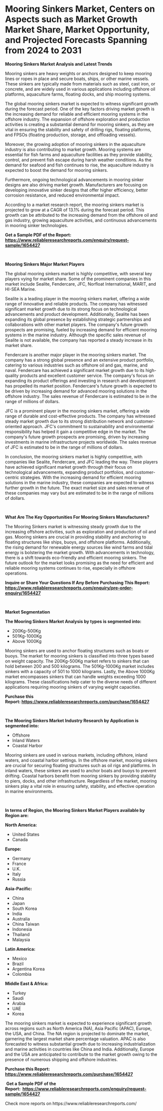 <p><h1>Mooring Sinkers Market, Centers on Aspects such as Market Growth Market Share, Market Opportunity, and Projected Forecasts Spanning from 2024 to 2031</h1></p><p><strong>Mooring Sinkers Market Analysis and Latest Trends</strong></p>
<p><p>Mooring sinkers are heavy weights or anchors designed to keep mooring lines or ropes in place and secure boats, ships, or other marine vessels. These sinkers are typically made from materials such as steel, cast iron, or concrete, and are widely used in various applications including offshore oil platforms, aquaculture farms, floating docks, and ship mooring systems.</p><p>The global mooring sinkers market is expected to witness significant growth during the forecast period. One of the key factors driving market growth is the increasing demand for reliable and efficient mooring systems in the offshore industry. The expansion of offshore exploration and production activities is creating a substantial demand for mooring sinkers, as they are vital in ensuring the stability and safety of drilling rigs, floating platforms, and FPSOs (floating production, storage, and offloading vessels).</p><p>Moreover, the growing adoption of mooring sinkers in the aquaculture industry is also contributing to market growth. Mooring systems are essential for fish farms and aquaculture facilities as they provide stability, control, and prevent fish escape during harsh weather conditions. As the demand for seafood and fish continues to rise, the aquaculture industry is expected to boost the demand for mooring sinkers.</p><p>Furthermore, ongoing technological advancements in mooring sinker designs are also driving market growth. Manufacturers are focusing on developing innovative sinker designs that offer higher efficiency, better corrosion resistance, and reduced environmental impact.</p><p>According to a market research report, the mooring sinkers market is projected to grow at a CAGR of 13.1% during the forecast period. This growth can be attributed to the increasing demand from the offshore oil and gas industry, growing aquaculture activities, and continuous advancements in mooring sinker technologies.</p></p>
<p><strong>Get a Sample PDF of the Report:&nbsp; <a href="https://www.reliableresearchreports.com/enquiry/request-sample/1654427">https://www.reliableresearchreports.com/enquiry/request-sample/1654427</a></strong></p>
<p>&nbsp;</p>
<p><strong>Mooring Sinkers Major Market Players</strong></p>
<p><p>The global mooring sinkers market is highly competitive, with several key players vying for market share. Some of the prominent companies in this market include Sealite, Fendercare, JFC, Norfloat International, MARIT, and HI-SEA Marine.</p><p>Sealite is a leading player in the mooring sinkers market, offering a wide range of innovative and reliable products. The company has witnessed significant market growth due to its strong focus on technological advancements and product development. Additionally, Sealite has been expanding its global presence by establishing strategic partnerships and collaborations with other market players. The company's future growth prospects are promising, fueled by increasing demand for efficient mooring systems in the marine industry. Although the specific sales revenue of Sealite is not available, the company has reported a steady increase in its market share.</p><p>Fendercare is another major player in the mooring sinkers market. The company has a strong global presence and an extensive product portfolio, catering to various industries such as offshore oil and gas, marine, and naval. Fendercare has achieved a significant market growth due to its high-quality products and excellent customer service. The company's focus on expanding its product offerings and investing in research and development has propelled its market position. Fendercare's future growth is expected to be driven by increasing demand for advanced mooring solutions in the offshore industry. The sales revenue of Fendercare is estimated to be in the range of millions of dollars.</p><p>JFC is a prominent player in the mooring sinkers market, offering a wide range of durable and cost-effective products. The company has witnessed steady market growth due to its strong distribution network and customer-oriented approach. JFC's commitment to sustainability and environmental responsibility has helped it gain a competitive edge in the market. The company's future growth prospects are promising, driven by increasing investments in marine infrastructure projects worldwide. The sales revenue of JFC is estimated to be in the range of millions of dollars.</p><p>In conclusion, the mooring sinkers market is highly competitive, with companies like Sealite, Fendercare, and JFC leading the way. These players have achieved significant market growth through their focus on technological advancements, expanding product portfolios, and customer-centric strategies. With the increasing demand for efficient mooring solutions in the marine industry, these companies are expected to witness further growth in the future. The exact market size and sales revenue of these companies may vary but are estimated to be in the range of millions of dollars.</p></p>
<p>&nbsp;</p>
<p><strong>What Are The Key Opportunities For Mooring Sinkers Manufacturers?</strong></p>
<p><p>The Mooring Sinkers market is witnessing steady growth due to the increasing offshore activities, such as exploration and production of oil and gas. Mooring sinkers are crucial in providing stability and anchoring to floating structures like ships, buoys, and offshore platforms. Additionally, the rising demand for renewable energy sources like wind farms and tidal energy is bolstering the market growth. With advancements in technology, there is a shift towards eco-friendly and efficient mooring sinkers. The future outlook for the market looks promising as the need for efficient and reliable mooring systems continues to rise, especially in offshore operations.</p></p>
<p><strong>Inquire or Share Your Questions If Any Before Purchasing This Report: <a href="https://www.reliableresearchreports.com/enquiry/pre-order-enquiry/1654427">https://www.reliableresearchreports.com/enquiry/pre-order-enquiry/1654427</a></strong></p>
<p>&nbsp;</p>
<p><strong>Market Segmentation</strong></p>
<p><strong>The Mooring Sinkers Market Analysis by types is segmented into:</strong></p>
<p><ul><li>200Kg-500Kg</li><li>501Kg-1000Kg</li><li>Above 1000Kg</li></ul></p>
<p><p>Mooring sinkers are used to anchor floating structures such as boats or buoys. The market for mooring sinkers is classified into three types based on weight capacity. The 200Kg-500Kg market refers to sinkers that can hold between 200 and 500 kilograms. The 501Kg-1000Kg market includes sinkers with a capacity of 501 to 1000 kilograms. Lastly, the Above 1000Kg market encompasses sinkers that can handle weights exceeding 1000 kilograms. These classifications help cater to the diverse needs of different applications requiring mooring sinkers of varying weight capacities.</p></p>
<p><strong>Purchase this Report:&nbsp;<a href="https://www.reliableresearchreports.com/purchase/1654427">https://www.reliableresearchreports.com/purchase/1654427</a></strong></p>
<p>&nbsp;</p>
<p><strong>The Mooring Sinkers Market Industry Research by Application is segmented into:</strong></p>
<p><ul><li>Offshore</li><li>Inland Waters</li><li>Coastal Harbor</li></ul></p>
<p><p>Mooring sinkers are used in various markets, including offshore, inland waters, and coastal harbor settings. In the offshore market, mooring sinkers are crucial for securing floating structures such as oil rigs and platforms. In inland waters, these sinkers are used to anchor boats and buoys to prevent drifting. Coastal harbors benefit from mooring sinkers by providing stability to piers, docks, and other infrastructure. Regardless of the market, mooring sinkers play a vital role in ensuring safety, stability, and effective operation in marine environments.</p></p>
<p>&nbsp;</p>
<p><strong>In terms of Region, the Mooring Sinkers Market Players available by Region are:</strong></p>
<p>
    <p> <strong> North America: </strong>
        <ul>
            <li>United States</li>
            <li>Canada</li>
        </ul>
        </p> 
    <p> <strong> Europe: </strong>
        <ul>
            <li>Germany</li>
            <li>France</li>
            <li>U.K.</li>
            <li>Italy</li>
            <li>Russia</li>
        </ul>
        </p> 
    <p> <strong> Asia-Pacific: </strong>
        <ul>
            <li>China</li>
            <li>Japan</li>
            <li>South Korea</li>
            <li>India</li>
            <li>Australia</li>
            <li>China Taiwan</li>
            <li>Indonesia</li>
            <li>Thailand</li>
            <li>Malaysia</li>
        </ul>
        </p> 
    <p> <strong> Latin America: </strong>
        <ul>
            <li>Mexico</li>
            <li>Brazil</li>
            <li>Argentina Korea</li>
            <li>Colombia</li>
        </ul>
        </p> 
    <p> <strong> Middle East & Africa: </strong>
        <ul>
            <li>Turkey</li>
            <li>Saudi</li>
            <li>Arabia</li>
            <li>UAE</li>
            <li>Korea</li>
        </ul>
    </p>
    </p>
<p><p>The mooring sinkers market is expected to experience significant growth across regions such as North America (NA), Asia Pacific (APAC), Europe, the USA, and China. The NA region is projected to dominate the market, garnering the largest market share percentage valuation. APAC is also forecasted to witness substantial growth due to increasing industrialization and marine activities in countries like China and India. Additionally, Europe and the USA are anticipated to contribute to the market growth owing to the presence of numerous shipping and offshore industries.</p></p>
<p><strong>Purchase this Report: <a href="https://www.reliableresearchreports.com/purchase/1654427">https://www.reliableresearchreports.com/purchase/1654427</a></strong></p>
<p>&nbsp;<strong>Get a Sample PDF of the Report:&nbsp;&nbsp;<a href="https://www.reliableresearchreports.com/enquiry/request-sample/1654427">https://www.reliableresearchreports.com/enquiry/request-sample/1654427</a></strong></p>
<p><strong></strong></p>
<p>Check more reports on https://www.reliableresearchreports.com/</p>
